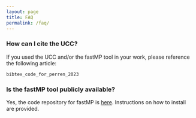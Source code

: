 ```yaml
---
layout: page
title: FAQ
permalink: /faq/
---
```


### How can I cite the UCC?

If you used the UCC and/or the fastMP tool in your work, please reference the
following article:

```
bibtex_code_for_perren_2023
```

### Is the fastMP tool publicly available?

Yes, the code repository for fastMP is [here](link_to_fastMP_repo). Instructions
on how to install are provided.


### 